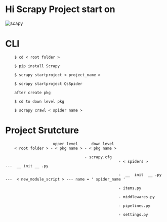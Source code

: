 # Hi Scrapy Project start on

![scapy](https://encrypted-tbn0.gstatic.com/images?q=tbn%3AANd9GcRU049A3Niy-PO0xC7mf_Plil2kVeyKf_b-yWDHE0mxJqZ7OH93)


# CLI


        $ cd < root folder >
        
        $ pip install Scrapy
        
        $ scrapy startproject < project_name >
        
        $ scrapy startproject QsSpider
        
        after create pkg
        
        $ cd to down level pkg
        
        $ scrapy crawl < spider name >


# Project Srutcture

        
                         upper level      down level
        < root folder > - < pkg name > - < pkg name > 
                                    
                                       - scrapy.cfg        
                                                      - < spiders >         ---  __ init __ .py  
                                                         
                                                      -  __  init  __ .py   ---  < new_module_script > --- name = ' spider_name '
                                                                                
                                                      - items.py
                                                                                
                                                      - middlewares.py
                                                                                
                                                      - pipelines.py
                                                                                
                                                      - settings.py  
        
        
        
        
        
        


